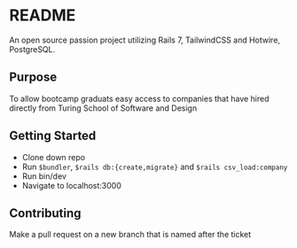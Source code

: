 # README
An open source passion project utilizing Rails 7, TailwindCSS and Hotwire, PostgreSQL.

## Purpose

To allow bootcamp graduats easy access to companies that have hired directly from Turing School of Software and Design

## Getting Started

- Clone down repo
- Run ```$bundler```, ```$rails db:{create,migrate}``` and ```$rails csv_load:company```
- Run bin/dev
- Navigate to localhost:3000

## Contributing

Make a pull request on a new branch that is named after the ticket
